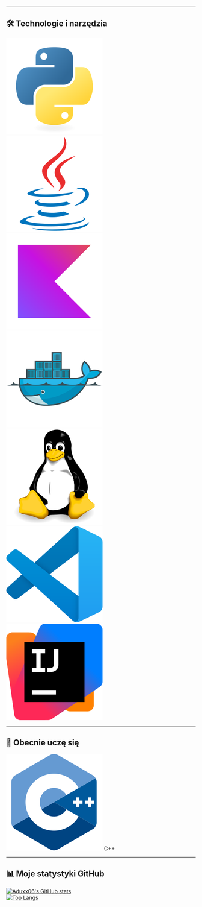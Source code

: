 

---

## 🛠️ Technologie i narzędzia  

![Python](https://raw.githubusercontent.com/devicons/devicon/master/icons/python/python-original.svg) 
![Java](https://raw.githubusercontent.com/devicons/devicon/master/icons/java/java-original.svg ) 
![Kotlin](https://raw.githubusercontent.com/devicons/devicon/master/icons/kotlin/kotlin-original.svg ) 
![Docker](https://raw.githubusercontent.com/devicons/devicon/master/icons/docker/docker-original.svg) 
![Linux](https://raw.githubusercontent.com/devicons/devicon/master/icons/linux/linux-original.svg) 
![VS Code](https://raw.githubusercontent.com/devicons/devicon/master/icons/vscode/vscode-original.svg) 
![IntelliJ IDEA](https://raw.githubusercontent.com/devicons/devicon/master/icons/intellij/intellij-original.svg) 

---

## 🌱 Obecnie uczę się  

![C++](https://raw.githubusercontent.com/devicons/devicon/master/icons/cplusplus/cplusplus-original.svg) C++

---

## 📊 Moje statystyki GitHub

[![Aduxx06's GitHub stats](https://github-readme-stats.vercel.app/api?username=Aduxx06&show_icons=true&theme=radical)](https://github.com/Aduxx06)  
[![Top Langs](https://github-readme-stats.vercel.app/api/top-langs/?username=Aduxx06&layout=compact&theme=radical)](https://github.com/Aduxx06)

